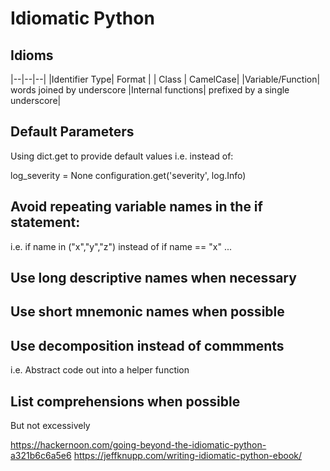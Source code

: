 # Idiomatic Python

## Idioms
|--|--|--|
|Identifier Type| Format |
| Class | CamelCase|
|Variable/Function| words joined by underscore
|Internal functions| prefixed by a single underscore|


## Default Parameters
Using dict.get to provide default values
i.e. instead of:

log_severity = None
configuration.get('severity', log.Info)


## Avoid repeating variable names in the if statement:
i.e. if name in ("x","y","z") instead of if name == "x" ...



## Use long descriptive names when necessary

## Use short mnemonic names when possible

## Use decomposition instead of commments
i.e. Abstract code out into a helper function

## List comprehensions when possible

But not excessively


https://hackernoon.com/going-beyond-the-idiomatic-python-a321b6c6a5e6
https://jeffknupp.com/writing-idiomatic-python-ebook/
